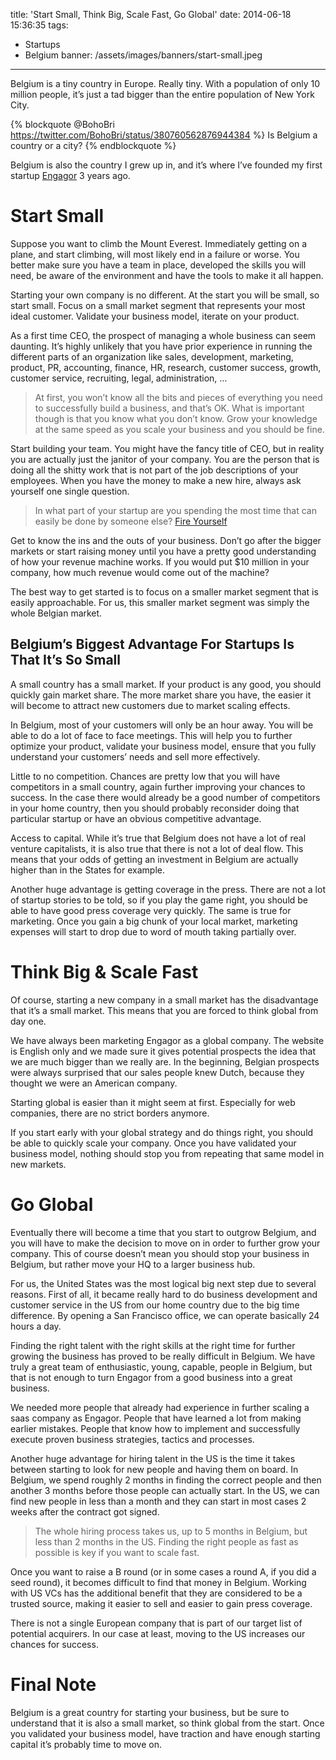 title: 'Start Small, Think Big, Scale Fast, Go Global'
date: 2014-06-18 15:36:35
tags:
- Startups
- Belgium
banner: /assets/images/banners/start-small.jpeg
---

Belgium is a tiny country in Europe. Really tiny. With a population of only 10 million people, it’s just a tad bigger than the entire population of New York City.

{% blockquote @BohoBri https://twitter.com/BohoBri/status/380760562876944384 %}
Is Belgium a country or a city?
{% endblockquote %}

Belgium is also the country I grew up in, and it’s where I’ve founded my first startup [Engagor](https://engagor.com) 3 years ago.

# Start Small

Suppose you want to climb the Mount Everest. Immediately getting on a plane, and start climbing, will most likely end in a failure or worse. You better make sure you have a team in place, developed the skills you will need, be aware of the environment and have the tools to make it all happen.

Starting your own company is no different. At the start you will be small, so start small. Focus on a small market segment that represents your most ideal customer. Validate your business model, iterate on your product.

As a first time CEO, the prospect of managing a whole business can seem daunting. It’s highly unlikely that you have prior experience in running the different parts of an organization like sales, development, marketing, product, PR, accounting, finance, HR, research, customer success, growth, customer service, recruiting, legal, administration, …

> At first, you won’t know all the bits and pieces of everything you need to successfully build a business, and that’s OK. What is important though is that you know what you don’t know. Grow your knowledge at the same speed as you scale your business and you should be fine.

Start building your team. You might have the fancy title of CEO, but in reality you are actually just the janitor of your company. You are the person that is doing all the shitty work that is not part of the job descriptions of your employees. When you have the money to make a new hire, always ask yourself one single question.

> In what part of your startup are you spending the most time that can easily be done by someone else?
> [Fire Yourself](http://joel.is/post/74548894708/firing-myself-again)

Get to know the ins and the outs of your business. Don’t go after the bigger markets or start raising money until you have a pretty good understanding of how your revenue machine works. If you would put $10 million in your company, how much revenue would come out of the machine?

The best way to get started is to focus on a smaller market segment that is easily approachable. For us, this smaller market segment was simply the whole Belgian market.

## Belgium’s Biggest Advantage For Startups Is That It’s So Small

A small country has a small market. If your product is any good, you should quickly gain market share. The more market share you have, the easier it will become to attract new customers due to market scaling effects.

In Belgium, most of your customers will only be an hour away. You will be able to do a lot of face to face meetings. This will help you to further optimize your product, validate your business model, ensure that you fully understand your customers’ needs and sell more effectively.

Little to no competition. Chances are pretty low that you will have competitors in a small country, again further improving your chances to success. In the case there would already be a good number of competitors in your home country, then you should probably reconsider doing that particular startup or have an obvious competitive advantage.

Access to capital. While it’s true that Belgium does not have a lot of real venture capitalists, it is also true that there is not a lot of deal flow. This means that your odds of getting an investment in Belgium are actually higher than in the States for example.

Another huge advantage is getting coverage in the press. There are not a lot of startup stories to be told, so if you play the game right, you should be able to have good press coverage very quickly. The same is true for marketing. Once you gain a big chunk of your local market, marketing expenses will start to drop due to word of mouth taking partially over.

# Think Big & Scale Fast

Of course, starting a new company in a small market has the disadvantage that it’s a small market. This means that you are forced to think global from day one.

We have always been marketing Engagor as a global company. The website is English only and we made sure it gives potential prospects the idea that we are much bigger than we really are. In the beginning, Belgian prospects were always surprised that our sales people knew Dutch, because they thought we were an American company.

Starting global is easier than it might seem at first. Especially for web companies, there are no strict borders anymore.

If you start early with your global strategy and do things right, you should be able to quickly scale your company. Once you have validated your business model, nothing should stop you from repeating that same model in new markets.

# Go Global
Eventually there will become a time that you start to outgrow Belgium, and you will have to make the decision to move on in order to further grow your company. This of course doesn’t mean you should stop your business in Belgium, but rather move your HQ to a larger business hub.

For us, the United States was the most logical big next step due to several reasons. First of all, it became really hard to do business development and customer service in the US from our home country due to the big time difference. By opening a San Francisco office, we can operate basically 24 hours a day.

Finding the right talent with the right skills at the right time for further growing the business has proved to be really difficult in Belgium. We have truly a great team of enthusiastic, young, capable, people in Belgium, but that is not enough to turn Engagor from a good business into a great business.

We needed more people that already had experience in further scaling a saas company as Engagor. People that have learned a lot from making earlier mistakes. People that know how to implement and successfully execute proven business strategies, tactics and processes.

Another huge advantage for hiring talent in the US is the time it takes between starting to look for new people and having them on board. In Belgium, we spend roughly 2 months in finding the correct people and then another 3 months before those people can actually start. In the US, we can find new people in less than a month and they can start in most cases 2 weeks after the contract got signed.

> The whole hiring process takes us, up to 5 months in Belgium, but less than 2 months in the US. Finding the right people as fast as possible is key if you want to scale fast.

Once you want to raise a B round (or in some cases a round A, if you did a seed round), it becomes difficult to find that money in Belgium. Working with US VCs has the additional benefit that they are considered to be a trusted source, making it easier to sell and easier to gain press coverage.

There is not a single European company that is part of our target list of potential acquirers. In our case at least, moving to the US increases our chances for success.


# Final Note

Belgium is a great country for starting your business, but be sure to understand that it is also a small market, so think global from the start. Once you validated your business model, have traction and have enough starting capital it’s probably time to move on.